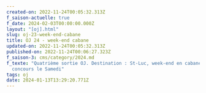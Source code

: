 ```yaml
---
created-on: 2022-11-24T00:05:32.313Z
f_saison-actuelle: true
f_date: 2024-02-03T00:00:00.000Z
layout: "[oj].html"
slug: oj-23-week-end-cabane
title: OJ 24 - week-end cabane
updated-on: 2022-11-24T00:05:32.313Z
published-on: 2022-11-24T00:06:27.323Z
f_saison-3: cms/category/2024.md
f_texte: "Quatrième sortie OJ. Destination : St-Luc, week-end en cabane,
  concours le Samedi"
tags: oj
date: 2024-01-13T13:29:20.771Z
---
```

